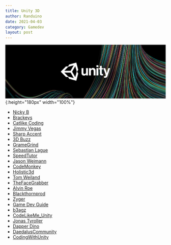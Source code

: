 ```yaml
---
title: Unity 3D
author: Randuino
date: 2021-04-03
category: Gamedev
layout: post
---
```


![Unity banner](/assets/img/unity_banner.png){:height="180px" width="100%"}

- <a href="https://www.youtube.com/channel/UC9uqO0ei_zOHotEWfEj72mw" target="_blank">Nicky B</a>
- <a href="https://www.youtube.com/user/Brackeys" target="_blank">Brackeys</a>
- <a href="https://www.youtube.com/user/CatlikeCoding" target="_blank">Catlike Coding</a>
- <a href="https://www.youtube.com/channel/UCRMXHQ2rJ9_0CHS7mhL7erg" target="_blank">Jimmy Vegas</a>
- <a href="https://www.youtube.com/channel/UCq9_1E5HE4c_xmhzD3r7VMw" target="_blank">Sharp Accent</a>
- <a href="https://www.youtube.com/user/3DBuzz" target="_blank">3D Buzz</a>
- <a href="https://www.youtube.com/user/AwfulMedia" target="_blank">GrameGrind</a>
- <a href="https://www.youtube.com/user/Cercopithecan" target="_blank">Sebastian Lague</a>
- <a href="https://www.youtube.com/user/SpeedTutor" target="_blank">SpeedTutor</a>
- <a href="https://www.youtube.com/channel/UCX_b3NNQN5bzExm-22-NVVg" target="_blank">Jason Weimann</a>
- <a href="https://www.youtube.com/channel/UCFK6NCbuCIVzA6Yj1G_ZqCg" target="_blank">CodeMonkey</a>
- <a href="https://www.youtube.com/channel/UCp_SOgsRYdLfIEWLjM62ZJg" target="_blank">Holistic3d</a>
- <a href="https://www.youtube.com/channel/UCa-mDKzV5MW_BXjSDRqqHUw" target="_blank">Tom Weiland</a>
- <a href="https://www.youtube.com/user/superroblox" target="_blank">TheFaceGrabber</a>
- <a href="https://www.youtube.com/channel/UCBEzA1UQD310iEdiQGgWqwg" target="_blank">Alvin Roe</a>
- <a href="https://www.youtube.com/channel/UC9Z1XWw1kmnvOOFsj6Bzy2g" target="_blank">Blackthornprod</a>
- <a href="https://www.youtube.com/c/ZygerGFX" target="_blank">Zyger</a>
- <a href="https://www.youtube.com/c/GameDevGuide" target="_blank">Game Dev Guide</a>
- <a href="https://www.youtube.com/c/b3agz" target="_blank">b3agz</a>
- <a href="https://www.youtube.com/channel/UCU9YE0hMnTt6TozuyVKicHA" target="_blank">CodeLikeMe_Unity</a>
- <a href="https://www.youtube.com/c/JonasTyroller" target="_blank">Jonas Tyroller</a>
- <a href="https://www.youtube.com/c/DapperDinoCodingTutorials" target="_blank">Dapper Dino</a>
- <a href="https://www.youtube.com/c/DaedalusCommunity" target="_blank">DaedalusCommunity</a>
- <a href="https://www.youtube.com/c/CodingWithUnity" target="_blank">CodingWithUnity</a>
